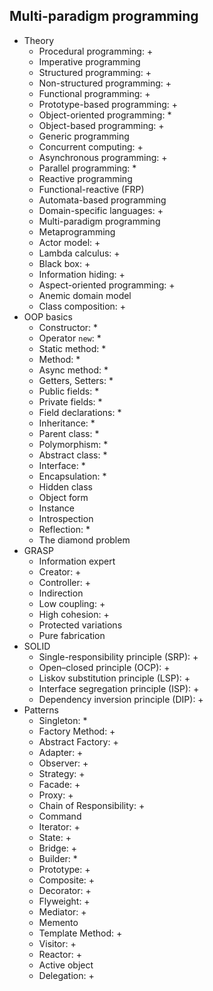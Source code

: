 ## Multi-paradigm programming

- Theory
  - Procedural programming: +
  - Imperative programming
  - Structured programming: +
  - Non-structured programming: +
  - Functional programming: +
  - Prototype-based programming: +
  - Object-oriented programming: *
  - Object-based programming: +
  - Generic programming
  - Concurrent computing: +
  - Asynchronous programming: +
  - Parallel programming: *
  - Reactive programming
  - Functional-reactive (FRP)
  - Automata-based programming
  - Domain-specific languages: +
  - Multi-paradigm programming
  - Metaprogramming
  - Actor model: +
  - Lambda calculus: +
  - Black box: +
  - Information hiding: +
  - Aspect-oriented programming: +
  - Anemic domain model
  - Class composition: +
- OOP basics
  - Constructor: *
  - Operator `new`: *
  - Static method: *
  - Method: *
  - Async method: *
  - Getters, Setters: *
  - Public fields: *
  - Private fields: *
  - Field declarations: *
  - Inheritance: *
  - Parent class: *
  - Polymorphism: *
  - Abstract class: *
  - Interface: *
  - Encapsulation: *
  - Hidden class
  - Object form
  - Instance
  - Introspection
  - Reflection: *
  - The diamond problem
- GRASP
  - Information expert
  - Creator: +
  - Controller: +
  - Indirection
  - Low coupling: +
  - High cohesion: +
  - Protected variations
  - Pure fabrication
- SOLID
  - Single-responsibility principle (SRP): +
  - Open–closed principle (OCP): +
  - Liskov substitution principle (LSP): +
  - Interface segregation principle (ISP): +
  - Dependency inversion principle (DIP): +
- Patterns
  - Singleton: *
  - Factory Method: +
  - Abstract Factory: +
  - Adapter: +
  - Observer: +
  - Strategy: +
  - Facade: +
  - Proxy: +
  - Chain of Responsibility: +
  - Command
  - Iterator: +
  - State: +
  - Bridge: +
  - Builder: *
  - Prototype: +
  - Composite: +
  - Decorator: +
  - Flyweight: +
  - Mediator: +
  - Memento
  - Template Method: +
  - Visitor: +
  - Reactor: +
  - Active object
  - Delegation: +

